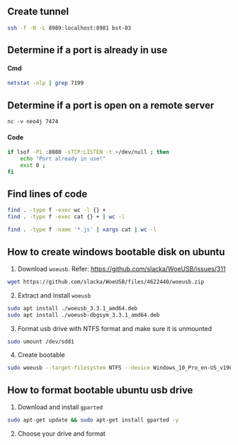 ## Create tunnel
```sh
ssh -f -N -L 8989:localhost:8981 bst-03
```

## Determine if a port is already in use

#### Cmd
```sh
netstat -nlp | grep 7199
```

## Determine if a port is open on a remote server
```
nc -v neo4j 7474
```

#### Code
```sh
if lsof -Pi :8080 -sTCP:LISTEN -t >/dev/null ; then
    echo "Port already in use!"
    exit 0 ;
fi
```

## Find lines of code
```sh
find . -type f -exec wc -l {} +
find . -type f -exec cat {} + | wc -l

find . -type f -name '*.js' | xargs cat | wc -l
```

## How to create windows bootable disk on ubuntu

1. Download `woeusb`. Refer: https://github.com/slacka/WoeUSB/issues/311
```sh
wget https://github.com/slacka/WoeUSB/files/4622440/woeusb.zip
```

2. Extract and install `woeusb`
```sh
sudo apt install ./woeusb_3.3.1_amd64.deb
sudo apt install ./woeusb-dbgsym_3.3.1_amd64.deb
```

3. Format usb drive with NTFS format and make sure it is unmounted
```sh
sudo umount /dev/sdd1
```

4. Create bootable
```sh
sudo woeusb --target-filesystem NTFS --device Windows_10_Pro_en-US_v1909_x64_BiT_Activated.iso /dev/sdd
```

## How to format bootable ubuntu usb drive
1. Download and install `gparted`
```sh
sudo apt-get update && sudo apt-get install gparted -y 
```

2. Choose your drive and format
